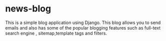 # news-blog
This is a simple blog application using Django.
This blog allows you to send emails and also has some of the popular blogging features
such as full-text search engine , sitemap,template tags and filters.
